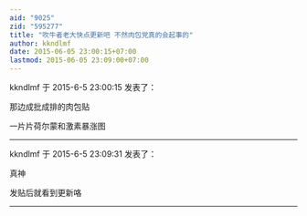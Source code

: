 ```yaml
---
aid: "9025"
zid: "595277"
title: "吹牛者老大快点更新吧 不然肉包党真的会起事的"
author: kkndlmf
date: 2015-06-05 23:00:15+07:00
lastmod: 2015-06-05 23:09:00+07:00
---
```


kkndlmf 于 2015-6-5 23:00:15 发表了：

那边成批成排的肉包贴

一片片荷尔蒙和激素暴涨图

---

kkndlmf 于 2015-6-5 23:09:31 发表了：

真神

发贴后就看到更新咯

---
